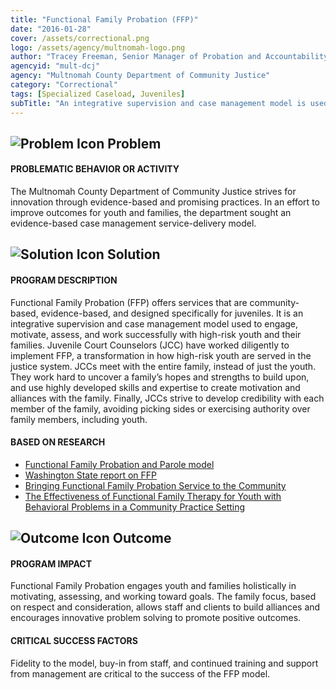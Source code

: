 ```yaml
---
title: "Functional Family Probation (FFP)"
date: "2016-01-28"
cover: /assets/correctional.png
logo: /assets/agency/multnomah-logo.png
author: "Tracey Freeman, Senior Manager of Probation and Accountability Services"
agencyid: "mult-dcj"
agency: "Multnomah County Department of Community Justice"
category: "Correctional"
tags: [Specialized Caseload, Juveniles]
subTitle: "An integrative supervision and case management model is used to engage, motivate, assess, and work successfully with high-risk youth and their families."
---
```


## ![Problem Icon](https://github.com/google/material-design-icons/raw/master/alert/1x_web/ic_error_outline_black_48dp.png "Problem") Problem

#### PROBLEMATIC BEHAVIOR OR ACTIVITY

The Multnomah County Department of Community Justice strives for innovation through evidence-based and promising practices. In an effort to improve outcomes for youth and families, the department sought an evidence-based case management service-delivery model.

## ![Solution Icon](https://github.com/google/material-design-icons/raw/master/action/1x_web/ic_lightbulb_outline_black_48dp.png "Solution") Solution

#### PROGRAM DESCRIPTION

Functional Family Probation (FFP) offers services that are community­-based, evidence­-based, and designed specifically for juveniles. It is an integrative supervision and case management model used to engage, motivate, assess, and work successfully with high-risk youth and their families. Juvenile Court Counselors (JCC) have worked diligently to implement FFP, a transformation in how high-risk youth are served in the justice system. JCCs meet with the entire family, instead of just the youth. They work hard to uncover a family’s hopes and strengths to build upon, and use highly developed skills and expertise to create motivation and alliances with the family. Finally, JCCs strive to develop credibility with each member of the family, avoiding picking sides or exercising authority over family members, including youth.

#### BASED ON RESEARCH

- [Functional Family Probation and Parole model](https://www.fftllc.com/ffp/model.html)
- [Washington State report on FFP](http://www.wsipp.wa.gov/ReportFile/1420)
- [Bringing Functional Family Probation Service to the Community](https://pdxscholar.library.pdx.edu/cgi/viewcontent.cgi?referer=&httpsredir=1&article=2435&context=open_access_etds)
- [The Effectiveness of Functional Family Therapy for Youth with Behavioral Problems in a Community Practice Setting](https://www.ncbi.nlm.nih.gov/pmc/articles/PMC4172308/)

## ![Outcome Icon](https://github.com/google/material-design-icons/raw/master/action/1x_web/ic_view_list_black_48dp.png "Outcome") Outcome

#### PROGRAM IMPACT

Functional Family Probation engages youth and families holistically in motivating, assessing, and working toward goals. The family focus, based on respect and consideration, allows staff and clients to build alliances and encourages innovative problem solving to promote positive outcomes.

#### CRITICAL SUCCESS FACTORS

Fidelity to the model, buy­-in from staff, and continued training and support from management are critical to the success of the FFP model.

